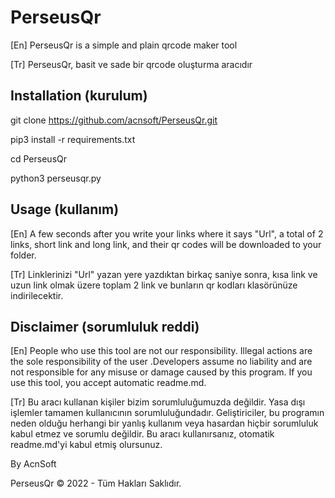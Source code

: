 # PerseusQr
[En] PerseusQr is a simple and plain qrcode maker tool

[Tr] PerseusQr, basit ve sade bir qrcode oluşturma aracıdır

## Installation (kurulum)
git clone https://github.com/acnsoft/PerseusQr.git

pip3 install -r requirements.txt

cd PerseusQr

python3 perseusqr.py

## Usage (kullanım)

[En] A few seconds after you write your links where it says "Url", a total of 2 links, short link and long link, and their qr codes will be downloaded to your folder.

[Tr] Linklerinizi "Url" yazan yere yazdıktan birkaç saniye sonra, kısa link ve uzun link olmak üzere toplam 2 link ve bunların qr kodları klasörünüze indirilecektir.

## Disclaimer (sorumluluk reddi)
[En] People who use this tool are not our responsibility. Illegal actions are the sole responsibility of the user .Developers assume no liability and are not responsible for any misuse or damage caused by this program. If you use this tool, you accept automatic readme.md.

[Tr] Bu aracı kullanan kişiler bizim sorumluluğumuzda değildir. Yasa dışı işlemler tamamen kullanıcının sorumluluğundadır. Geliştiriciler, bu programın neden olduğu herhangi bir yanlış kullanım veya hasardan hiçbir sorumluluk kabul etmez ve sorumlu değildir. Bu aracı kullanırsanız, otomatik readme.md'yi kabul etmiş olursunuz.

By AcnSoft

PerseusQr ©️ 2022 - Tüm Hakları Saklıdır.
